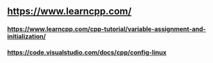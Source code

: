 ## https://www.learncpp.com/
#### https://www.learncpp.com/cpp-tutorial/variable-assignment-and-initialization/
#### https://code.visualstudio.com/docs/cpp/config-linux
